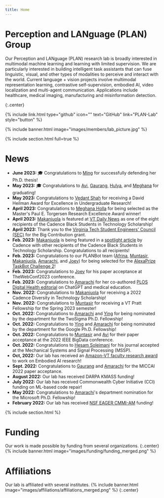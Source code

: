 ```yaml
---
title: Home
---
```


# Perception and LANguage (PLAN) Group

Our Perception and LANguage (PLAN) research lab is broadly interested in multimodal machine learning and learning with limited supervision. We are particularly interested in building intelligent task assistants that can fuse linguistic, visual, and other types of modalities to perceive and interact with the world. Current language + vision projects involve multimodal representation learning, contrastive self-supervision, embodied AI, video localization and multi-agent communication. Applications include healthcare, medical imaging, manufacturing and misinformation detection.

{:.center}

{%
  include link.html
  type="github"
  icon=""
  text="GitHub"
  link="PLAN-Lab"
  style="button"
%}

{% include banner.html image="images/members/lab_picture.jpg" %}

{% include section.html full=true %}
# News
- **June 2023:** 🎓 Congratulations to [Ming](members/ming-zhu.html) for successfully defending her Ph.D. thesis! 
- **May 2023:** 🎓 Congratulations to [Avi](members/avi-seth.html), [Gaurang](members/gaurang-ajit.html), [Hulya](members/hulya-dogan.html), and [Meghana](members/meghana-holla.html) for graduating! 
- **May 2023:** Congratulations to [Vedant Shah](members/vedant-shah.html) for receiving a David Heilman Award for Excellence in Undergraduate Research!
- **April 2023:** Congratulations to [Meghana Holla](members/meghana-holla.html) for being selected as the Master's Paul E. Torgersen Research Excellence Award winner!
- **April 2023:** [Makanjuola](members/makanjuola-ogunleye.html) is featured at [VT Daily News](https://vtx.vt.edu/articles/2023/03/makanjuola-ogunleye-among-eight-students-nationwide-awarded-cade.html) as one of the eight recipients of the Cadence Black Students in Technology Scholarship!
- **April 2023:** Thank you to the [Virginia Tech Student Engineers' Council (SEC)](https://www.sec.vt.edu/) for the Big Contribution grant.
- **Feb. 2023:** [Makanjuola](members/makanjuola-ogunleye.html) is being featured in a [spotlight article](https://community.cadence.com/cadence_blogs_8/b/corporate/posts/meet-the-2022-black-students-in-technology-scholarship-recipients) by Cadence with other recipients of the Cadence Black Students in Technology Scholarship. Congratulations to all recipients!
- **Feb. 2023:** Congratulations to our PLANBot team ([Afrina](members/afrina-tabassum.html), [Muntasir](members/muntasir-wahed.html), [Makanjuola](members/makanjuola-ogunleye.html), [Amarachi](members/amarachi-blessing.html), and [Joey](members/tianjiao(joey)-yu.html)) for being selected for the [AlexaPrize TaskBot Challenge 2](https://www.amazon.science/alexa-prize/taskbot-challenge/ten-university-teams-selected-for-alexa-prize-taskbot-challenge-2)!
- **Feb. 2023:** Congratulations to [Joey](members/tianjiao(joey)-yu.html) for his paper acceptance at TheWebConf2023 conference.
- **Feb. 2023:** Congratulations to [Amarachi](members/amarachi-blessing.html) for her co-authored [PLOS Digital Health editorial](https://journals.plos.org/digitalhealth/article?id=10.1371/journal.pdig.0000205) on ChatGPT and medical education.
- **Nov. 2022:** Congratulations to [Makanjuola](members/makanjuola-ogunleye.html) for receiving a 2022 Cadence Diversity in Technology Scholarship!
- **Nov. 2022:** Congratulations to [Muntasir](members/muntasir-wahed.html) for receiving a VT Pratt Fellowship for the Spring 2023 semester!
- **Oct. 2022:** Congratulations to [Amarachi](members/amarachi-blessing.html) and [Ying](members/ying-shen.html) for being nominated by the department for the TwoSigma Ph.D. Fellowship!
- **Oct. 2022:** Congratulations to [Ying](members/ying-shen.html) and [Amarachi](members/amarachi-blessing.html) for being nominated by the department for the Google Ph.D. Fellowship!
- **Oct. 2022:** Congratulations to [Muntasir](members/muntasir-wahed.html) and [Avi](members/avi-seth.html) for their paper acceptance at the 2022 IEEE BigData conference.
- **Oct. 2022:** Congratulations to [Hesam Soleimani](members/hesam-soleimani.html) for his journal accepted at the Mechanical Systems and Signal Processing (MSSP).
- **Oct, 2022:** Our lab has received an [Amazon-VT faculty research award](https://www.amazon.science/latest-news/amazon-and-virginia-tech-announce-inaugural-fellowship-and-faculty-research-award-recipients) to work on Embodied AI research!
- **Sept. 2022:** Congratulations to [Gaurang](members/gaurang-ajit.html) and [Amarachi](members/amarachi-blessing.html) for the MICCAI 2022 paper acceptance.
- **August 2022:** Our lab has received DARPA KMASS funding!
- **July 2022:** Our lab has received Commonwealth Cyber Initiative (CCI) funding on ML-based code repair!
- **May 2022:** Congratulations to [Amarachi](members/amarachi-blessing.html)'s department nomination for the Microsoft Ph.D. Fellowship!
- **February 2022:** Our lab has received [NSF EAGER CMMI-AM](https://www.nsf.gov/awardsearch/showAward?AWD_ID=2208864&HistoricalAwards=false) funding!


<!--

{%
  include gallery.html
  style="square"

  image1="images/funding/nsf.jpg"
  link1="https://www.nsf.gov/"
  tooltip1="National Science Foundation"

  image2="images/funding/darpa.png"
  link2="https://www.darpa.mil/"
  tooltip2="DARPA"

  image3="images/funding/cci.jpg"
  link3="https://cyberinitiative.org/"
  tooltip3="Commonwealth Cyber Initiative"

  image4="images/funding/amazon_science.png"
  link4="https://www.amazon.science/"
  tooltip4="Amazon Science"

%}
{%
  include gallery.html
  style="square"

  image1="images/affiliations/vt_cs.png"
  link1="https://cs.vt.edu/"
  tooltip1="Department of Computer Science, Virginia Tech"

  image2="images/affiliations/vt_sanghani.jpg"
  link2="https://sanghani.cs.vt.edu/"
  tooltip2="Sanghani Center for Artificial Intelligence and Data Analytics"

  image3="images/affiliations/vt_nsi.png"
  link3="https://nationalsecurity.vt.edu/"
  tooltip3="Virginia Tech National Security Institute"

  image4="images/affiliations/vt_caia_cals.png"
  link4="https://caia.cals.vt.edu/"
  tooltip4="Center for Advanced Innovation in Agriculture"

%}
-->
{% include section.html %}
# Funding

Our work is made possible by funding from several organizations.
{:.center}
{% include banner.html image="images/funding/funding_merged.png" %}

# Affiliations
Our lab is affiliated with several institutes.
{% include banner.html image="images/affiliations/affiliations_merged.png" %}
{:.center}
